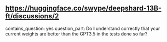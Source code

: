 ## https://huggingface.co/swype/deepshard-13B-ft/discussions/2

contains_question: yes
question_part: Do I understand correctly that your current weights are better than the GPT3.5 in the tests done so far?